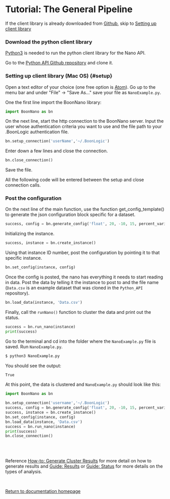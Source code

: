 # Tutorial: The General Pipeline

If the client library is already downloaded from [Github](https://github.com/boonlogic/Python_API), skip to [Setting up client library](#setup)

### Download the python client library
[Python3](https://programwithus.com/learn-to-code/install-python3-mac/) is needed to run the python client library for the Nano API.

Go to the [Python API Github repository](https://github.com/boonlogic/Python_API) and clone it.

### Setting up client library (Mac OS) {#setup}
Open a text editor of your choice (one free option is [Atom](https://atom.io/)). Go up to the menu bar and under "File" -> "Save As..." save your file as `NanoExample.py`.

One the first line import the BoonNano library:
```python
import BoonNano as bn
```
On the next line, start the http connection to the BoonNano server. Input the user whose authentication criteria you want to use and the file path to your .BoonLogic authentication file.
```python
bn.setup_connection('userName','~/.BoonLogic')
```

Enter down a few lines and close the connection.
```python
bn.close_connection()
```
Save the file.

All the following code will be entered between the setup and close connection calls.

### Post the configuration
On the next line of the main function, use the function get_config_template() to generate the json configuration block specific for a dataset.
```python
success, config = bn.generate_config('float', 20, -10, 15, percent_variation=0.037)
```
Initializing the instance.
```python
success, instance = bn.create_instance()
```
Using that instance ID number, post the configuration by pointing it to that specific instance.
```python
bn.set_config(instance, config)
```

Once the config is posted, the nano has everything it needs to start reading in data. Post the data by telling it the instance to post to and the file name (`Data.csv` is an example dataset that was cloned in the `Python_API` repository).
```python
bn.load_data(instance, 'Data.csv')
```
Finally, call the `runNano()` function to cluster the data and print out the status.
```python
success = bn.run_nano(instance)
print(success)
```
Go to the terminal and cd into the folder where the `NanoExample.py` file is saved. Run `NanoExample.py`.
```sh
$ python3 NanoExample.py
```
You should see the output:
```sh
True
```
At this point, the data is clustered and `NanoExample.py` should look like this:
```python
import BoonNano as bn

bn.setup_connection('username','~/.BoonLogic')
success, config = bn.generate_config('float', 20, -10, 15, percent_variation=0.037)
success, instance = bn.create_instance()
bn.set_config(instance, config)
bn.load_data(instance, 'Data.csv')
success = bn.run_nano(instance)
print(success)
bn.close_connection()
```
<br/>
<br/>

Reference [How-to: Generate Cluster Results](../How-Tos/How_To_Generate_Cluster_Results.md) for more detail on how to generate results and [Guide: Results](../Guides/Guide_Nano_Results) or [Guide: Status](../Guides/Guide_Nano_Status.md) for more details on the types of analysis.

<br/>

[Return to documentation homepage](../README.md)

